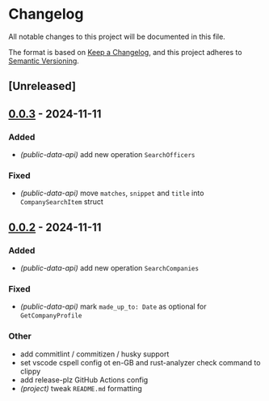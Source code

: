# Changelog

All notable changes to this project will be documented in this file.

The format is based on [Keep a Changelog](https://keepachangelog.com/en/1.0.0/),
and this project adheres to [Semantic Versioning](https://semver.org/spec/v2.0.0.html).

## [Unreleased]

## [0.0.3](https://github.com/beaumontjonathan/companies-house-api-rs/compare/v0.0.2...v0.0.3) - 2024-11-11

### Added

- *(public-data-api)* add new operation `SearchOfficers`

### Fixed

- *(public-data-api)* move `matches`, `snippet` and `title` into `CompanySearchItem` struct

## [0.0.2](https://github.com/beaumontjonathan/companies-house-api-rs/compare/v0.0.1...v0.0.2) - 2024-11-11

### Added

- *(public-data-api)* add new operation `SearchCompanies`

### Fixed

- *(public-data-api)* mark `made_up_to: Date` as optional for `GetCompanyProfile`

### Other

- add commitlint / commitizen / husky support
- set vscode cspell config ot en-GB and rust-analyzer check command to clippy
- add release-plz GitHub Actions config
- *(project)* tweak `README.md` formatting
